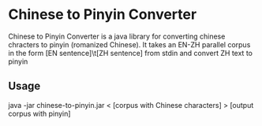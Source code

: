 # Chinese to Pinyin Converter
Chinese to Pinyin Converter is a java library for converting chinese chracters to pinyin (romanized Chinese). It takes an EN-ZH parallel corpus in the form [EN sentence]\t[ZH sentence] from stdin and convert ZH text to pinyin

## Usage
java -jar chinese-to-pinyin.jar < [corpus with Chinese characters] > [output corpus with pinyin]